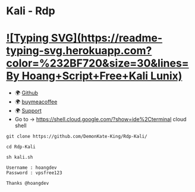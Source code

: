 # Kali - Rdp
# [![Typing SVG](https://readme-typing-svg.herokuapp.com?color=%232BF720&size=30&lines=By Hoang+Script+Free+Kali Lunix)](https://git.io/typing-svg)
* 🌍 [Github](https://github.com/DemonKate-King)
* 🌍 [buymeacoffee](https://www.buymeacoffee.com/HoangDeveloper)
* 🌍 [Support](https://zalo.me/g/qveqns906)
* Go to -> https://shell.cloud.google.com/?show=ide%2Cterminal cloud shell
```
git clone https://github.com/DemonKate-King/Rdp-Kali/
```
```
cd Rdp-Kali
```
```
sh kali.sh
```
```
Username : hoangdev
Password : vpsfree123
```
```
Thanks @hoangdev
```
